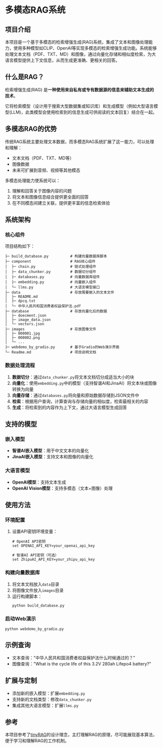# 多模态RAG系统

## 项目介绍
本项目是一个基于多模态的检索增强生成(RAG)系统，集成了文本和图像处理能力，使用多种模型如CLIP、OpenAI等实现多模态的检索增强生成功能。系统能够处理文本文档（PDF、TXT、MD）和图像，通过向量化存储和相似度检索，为大语言模型提供上下文信息，从而生成更准确、更相关的回答。

## 什么是RAG？
检索增强生成(RAG) 是**一种使用来自私有或专有数据源的信息来辅助文本生成的技术**。

它将检索模型（设计用于搜索大型数据集或知识库）和生成模型（例如大型语言模型(LLM)，此类模型会使用检索到的信息生成可供阅读的文本回复）结合在一起。

## 多模态RAG的优势
传统RAG系统主要处理文本数据，而多模态RAG系统扩展了这一能力，可以处理和理解：
- 文本文档（PDF、TXT、MD等）
- 图像数据
- 未来可扩展到音频、视频等其他模态

多模态处理能力使系统可以：
1. 理解和回答关于图像内容的问题
2. 将文本和图像信息结合提供更全面的回答
3. 在不同模态间建立关联，提供更丰富的信息检索体验

## 系统架构

### 核心组件
项目结构如下：

```
├─ build_database.py          # 构建向量数据库脚本
├─ component                  # RAG核心组件
│  ├─ chain.py                # 链式处理组件
│  ├─ data_chunker.py         # 数据切分组件
│  ├─ databases.py            # 向量数据库组件
│  ├─ embedding.py            # 向量嵌入组件
│  └─ llms.py                 # 大语言模型接口
├─ data                       # 存放需要嵌入的文本文件
│  ├─ README.md
│  ├─ dpcq.txt
│  └─ 中华人民共和国消费者权益保护法.pdf
├─ database                   # 存放向量化后的数据
│  ├─ doecment.json
│  ├─ image_data.json
│  └─ vectors.json
├─ images                     # 存放图像文件
│  ├─ 000001.jpg
│  ├─ 000002.png
│  └─ ...
├─ webdemo_by_gradio.py       # 基于Gradio的Web演示界面
└─ Readme.md                  # 项目说明文档
```

### 数据处理流程
1. **数据切分**：通过`data_chunker.py`将文本文档切分成适当大小的块
2. **向量化**：使用`embedding.py`中的模型（支持智谱AI和JinaAI）将文本块或图像转换为向量
3. **向量存储**：通过`databases.py`将向量和原始数据存储到JSON文件中
4. **检索**：根据用户查询，计算查询与存储向量的相似度，检索最相关的内容
5. **生成**：将检索到的内容作为上下文，通过大语言模型生成回答

## 支持的模型

### 嵌入模型
- **智谱AI嵌入模型**：用于中文文本的向量化
- **JinaAI嵌入模型**：支持文本和图像的向量化

### 大语言模型
- **OpenAI模型**：支持文本生成
- **OpenAI Vision模型**：支持多模态（文本+图像）处理

## 使用方法

### 环境配置
1. 设置API密钥环境变量：
   ```
   # OpenAI API密钥
   set OPENAI_API_KEY=your_openai_api_key
   
   # 智谱AI API密钥（可选）
   set ZhipuAI_API_KEY=your_zhipu_api_key
   ```

### 构建向量数据库
1. 将文本文档放入`data`目录
2. 将图像文件放入`images`目录
3. 运行构建脚本：
   ```
   python build_database.py
   ```

### 启动Web演示
```
python webdemo_by_gradio.py
```

## 示例查询
- 文本查询："中华人民共和国消费者权益保护法什么时候通过的？"
- 图像查询："What is the cycle life of this 3.2V 280ah Lifepo4 battery?"

## 扩展与定制
- 添加新的嵌入模型：扩展`embedding.py`
- 支持新的文档类型：修改`data_chunker.py`
- 集成其他大语言模型：扩展`llms.py`

## 参考
本项目参考了[tinyRAG](https://github.com/phbst/tinyRAG)的设计理念，主打理解RAG的原理，尽可能展现基本算法，便于学习和理解RAG的工作机制。